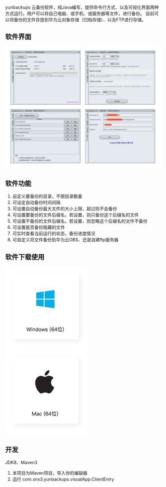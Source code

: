 yunbackups 云备份软件，纯Java编写，提供命令行方式、以及可视化界面两种方式运行。用户可以将自己电脑、或手机、或服务器等文件，进行备份。
目前可以将备份的文件存放到华为云对象存储（归档存储）、以及FTP进行存储。

## 软件界面
![](images/4he1.png)

## 软件功能
1. 自定义要备份的目录，不限目录数量
1. 可设定自动备份时间间隔
1. 可设置自动备份最大文件的大小上限，超过则不会备份
1. 可设置要备份的文件后缀名，若设置，则只备份这个后缀名的文件
1. 可设置不备份的文件后缀名，若设置，则忽略这个后缀名的文件不备份
1. 可设置是否备份隐藏的文件
1. 可实时查看当前运行的状态，备份进度情况
1. 可自定义将文件备份到华为云OBS、还是自建ftp服务器

## 软件下载使用
[![Windows 64位](images/download_windows_64.png)](http://down.leimingyun.com/yunbackups/yunbackups_windows_64.zip)
[![Mac](images/download_mac.png)](http://down.leimingyun.com/yunbackups/yunbackups.dmg)


## 开发
JDK8、Maven3
1. 本项目为Maven项目，导入你的编辑器
2. 运行 com.xnx3.yunbackups.visualApp.ClientEntry 
